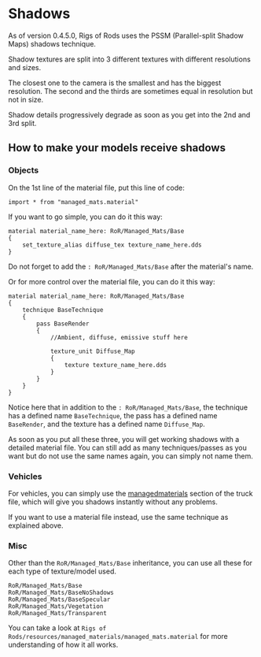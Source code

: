 Shadows
============



As of version 0.4.5.0, Rigs of Rods uses the PSSM (Parallel-split Shadow Maps) shadows technique. 

Shadow textures are split into 3 different textures with different resolutions and sizes. 

The closest one to the camera is the smallest and has the biggest resolution. 
The second and the thirds are sometimes equal in resolution but not in size. 

Shadow details progressively degrade as soon as you get into the 2nd and 3rd split.

## How to make your models receive shadows

### Objects

On the 1st line of the material file, put this line of code:
```
import * from "managed_mats.material"
```

If you want to go simple, you can do it this way:
```
material material_name_here: RoR/Managed_Mats/Base
{
	set_texture_alias diffuse_tex texture_name_here.dds
}
```
Do not forget to add the `: RoR/Managed_Mats/Base` after the material's name.

Or for more control over the material file, you can do it this way:

```
material material_name_here: RoR/Managed_Mats/Base
{
	technique BaseTechnique
	{
		pass BaseRender
		{
			//Ambient, diffuse, emissive stuff here

			texture_unit Diffuse_Map
			{
				texture texture_name_here.dds
			}
		}
	}
}
```
Notice here that in addition to the `: RoR/Managed_Mats/Base`, the technique has a defined name `BaseTechnique`, the pass has a defined name `BaseRender`, and the texture has a defined name `Diffuse_Map`.

As soon as you put all these three, you will get working shadows with a detailed material file. You can still add as many techniques/passes as you want but do not use the same names again, you can simply not name them.

### Vehicles

For vehicles, you can simply use the [managedmaterials](/vehicle-creation/fileformat-truck/#managedmaterials) section of the truck file, which will give you shadows instantly without any problems.

If you want to use a material file instead, use the same technique as explained above.

### Misc
Other than the `RoR/Managed_Mats/Base` inheritance, you can use all these for each type of texture/model used.

```
RoR/Managed_Mats/Base
RoR/Managed_Mats/BaseNoShadows
RoR/Managed_Mats/BaseSpecular
RoR/Managed_Mats/Vegetation
RoR/Managed_Mats/Transparent
```

You can take a look at `Rigs of Rods/resources/managed_materials/managed_mats.material` for more understanding of how it all works.



